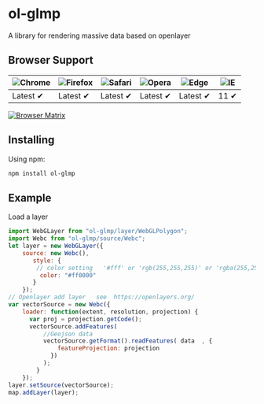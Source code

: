 # ol-glmp

A library for rendering massive data based on openlayer


## Browser Support

![Chrome](https://raw.github.com/alrra/browser-logos/master/src/chrome/chrome_48x48.png) | ![Firefox](https://raw.github.com/alrra/browser-logos/master/src/firefox/firefox_48x48.png) | ![Safari](https://raw.github.com/alrra/browser-logos/master/src/safari/safari_48x48.png) | ![Opera](https://raw.github.com/alrra/browser-logos/master/src/opera/opera_48x48.png) | ![Edge](https://raw.github.com/alrra/browser-logos/master/src/edge/edge_48x48.png) | ![IE](https://raw.github.com/alrra/browser-logos/master/src/archive/internet-explorer_9-11/internet-explorer_9-11_48x48.png) |
--- | --- | --- | --- | --- | --- |
Latest ✔ | Latest ✔ | Latest ✔ | Latest ✔ | Latest ✔ | 11 ✔ |

[![Browser Matrix](https://saucelabs.com/open_sauce/build_matrix/axios.svg)](https://saucelabs.com/u/axios)

## Installing

Using npm:

```bash
npm install ol-glmp
```

## Example

Load a layer

```js
import WebGLayer from "ol-glmp/layer/WebGLPolygon";
import Webc from "ol-glmp/source/Webc";
let layer = new WebGLayer({
    source: new Webc(),
       style: {
        // color setting   '#fff' or 'rgb(255,255,255)' or 'rgba(255,255,255,1)'
         color: "#ff0000"
       }
    });
// Openlayer add layer   see  https://openlayers.org/
var vectorSource = new Webc({
    loader: function(extent, resolution, projection) {
      var proj = projection.getCode();
      vectorSource.addFeatures(
          //Geojson data
          vectorSource.getFormat().readFeatures( data  , {
              featureProjection: projection
            })
          );
        }
    });
layer.setSource(vectorSource);
map.addLayer(layer);

```


